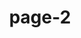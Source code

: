 ---
title: page-2
project-page-title: Japonijos dienos meniu
project-page-year: 2012
layout: project-page-layout
tag: project-page
---